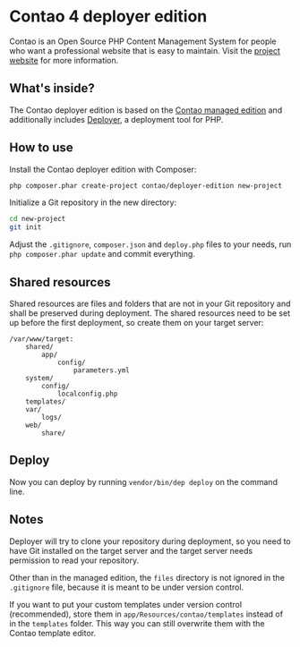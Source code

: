 Contao 4 deployer edition
=========================

Contao is an Open Source PHP Content Management System for people who want a
professional website that is easy to maintain. Visit the [project website][1]
for more information.


What's inside?
--------------

The Contao deployer edition is based on the [Contao managed edition][2] and
additionally includes [Deployer][3], a deployment tool for PHP.


How to use
----------

Install the Contao deployer edition with Composer:

```bash
php composer.phar create-project contao/deployer-edition new-project
```

Initialize a Git repository in the new directory:

```bash
cd new-project
git init
```

Adjust the `.gitignore`, `composer.json` and `deploy.php` files to your needs,
run `php composer.phar update` and commit everything.


Shared resources
----------------

Shared resources are files and folders that are not in your Git repository and
shall be preserved during deployment. The shared resources need to be set up
before the first deployment, so create them on your target server:

```
/var/www/target:
    shared/
        app/
            config/
                parameters.yml
    system/
        config/
            localconfig.php
    templates/
    var/
        logs/
    web/
        share/
```


Deploy
------

Now you can deploy by running `vendor/bin/dep deploy` on the command line.


Notes
-----

Deployer will try to clone your repository during deployment, so you need to
have Git installed on the target server and the target server needs permission
to read your repository.

Other than in the managed edition, the `files` directory is not ignored in the
`.gitignore` file, because it is meant to be under version control.

If you want to put your custom templates under version control (recommended),
store them in `app/Resources/contao/templates` instead of in the `templates`
folder. This way you can still overwrite them with the Contao template editor.


[1]: https://contao.org
[2]: https://github.com/contao/managed-edition
[3]: https://deployer.org
